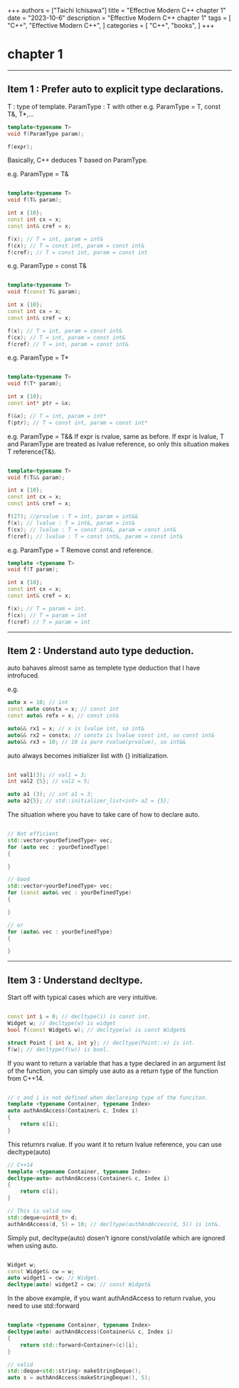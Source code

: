+++
authors = ["Taichi Ichisawa"]
title = "Effective Modern C++ chapter 1"
date = "2023-10-6"
description = "Effective Modern C++ chapter 1"
tags = [
    "C++",
    "Effective Modern C++",
]
categories = [
    "C++",
    "books",
]
+++

# chapter 1

***

## Item 1 : Prefer **auto** to explicit type declarations.

T : type of template.
ParamType : T with other
e.g. ParamType = T, const T&, T*,...

```cpp
template<typename T>
void f(ParamType param);

f(expr);

```
Basically, C++ deduces T based on ParamType.

e.g. ParamType = T&
```cpp

template<typename T>
void f(T& param);

int x {10};
const int cx = x;
const int& cref = x;

f(x); // T = int, param = int&
f(cx); // T = const int, param = const int&
f(cref); // T = const int, param = const int

```

e.g. ParamType = const T&

```cpp

template<typename T>
void f(const T& param);

int x {10};
const int cx = x;
const int& cref = x;

f(x); // T = int, param = const int&
f(cx); // T = int, param = const int&
f(cref) // T = int, param = const int&

```

e.g. ParamType = T*

```cpp

template<typename T>
void f(T* param);

int x {10};
const int* ptr = &x;

f(&x); // T = int, param = int*
f(ptr); // T = const int, param = const int*

```

e.g. ParamType = T&&
If expr is rvalue, same as before.
If expr is lvalue, T and ParamType are treated as lvalue reference, so only this situation makes T reference(T&).
```cpp

template<typename T>
void f(T&& param);

int x {10};
const int cx = x;
const int& cref = x;

f(27); //prvalue : T = int, param = int&&
f(x); // lvalue : T = int&, param = int&
f(cx); // lvalue : T = const int&, param = const int&
f(cref); // lvalue : T = const int&, param = const int&

```

e.g. ParamType = T
Remove const and reference.
```cpp
template <typename T>
void f(T param);

int x {10};
const int cx = x;
const int& cref = x;

f(x); // T = param = int.
f(cx); // T = param = int
f(cref) // T = param = int

```


***

## Item 2 : Understand auto type deduction.

auto bahaves almost same as templete type deduction that I have introfuced.

e.g.

```cpp
auto x = 10; // int
const auto constx = x; // const int
const auto& refx = x; // const int&

auto&& rx1 = x; // x is lvalue int, so int&
auto&& rx2 = constx; // constx is lvalue const int, so const int&
auto&& rx3 = 10; // 10 is pure rvalue(prvalue), so int&&

```

auto always becomes initializer list with {} initialization.

```cpp

int val1(3); // val1 = 3;
int val2 {5}; // val2 = 5;

auto a1 (3); // int a1 = 3;
auto a2{5}; // std::initializer_list<int> a2 = {5};

```

The situation where you have to take care of how to declare auto.

```cpp

// Not efficient
std::vector<yourDefinedType> vec;
for (auto vec : yourDefinedType)
{

}

// Good
std::vector<yourDefinedType> vec;
for (const auto& vec : yourDefinedType)
{

}

// or
for (auto& vec : yourDefinedType)
{

}

```
***

## Item 3 : Understand decltype.

Start off with typical cases which are very intuitive.

```cpp

const int i = 0; // decltype(i) is const int.
Widget w; // decltype(w) is widget
bool f(const Widget& w); // decltype(w) is const Widget&

struct Point { int x, int y}; // decltype(Point::x) is int.
f(w); // decltype(f(w)) is bool.

```

If you want to return a variable that has a type declared in an argument list of the function, you can simply use auto as a return type of the function from C++14.

```cpp

// c and i is not defined when declareing type of the funciton.
template <typename Container, typename Index>
auto authAndAccess(Container& c, Index i)
{
    return c[i];
}
```

This returnrs rvalue. If you want it to return lvalue reference, you can use decltype(auto)

```cpp
// C++14
template <typename Container, typename Index>
decltype<auto> authAndAccess(Container& c, Index i)
{
    return c[i];
}

// This is valid now
std::deque<uint8_t> d;
authAndAccess(d, 5) = 10; // decltype(authAndAccess(d, 5)) is int&.

```

Simply put, decltype(auto) dosen't ignore const/volatile which are ignored when using auto.
```cpp

Widget w;
const Widget& cw = w;
auto widget1 = cw; // Widget.
decltype(auto) widget2 = cw; // const Widget&

```

In the above example, if you want authAndAccess to return rvalue, you need to use std::forward

```cpp

template <typename Container, typename Index>
decltype(auto) authAndAccess(Container&& c, Index i)
{
    return std::forward<Container>(c)[i];
}

// valid
std::deque<std::string> makeStringDeque();
auto s = authAndAccess(makeStringDeque(), 5);

```



